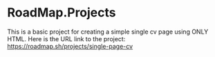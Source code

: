 # RoadMap.Projects

This is a basic project for creating a simple single cv page using ONLY HTML.
Here is the URL link to the project:
https://roadmap.sh/projects/single-page-cv

